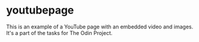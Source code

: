 # youtubepage
This is an example of a YouTube page with an embedded video and images.
It's a part of the tasks for The Odin Project.


